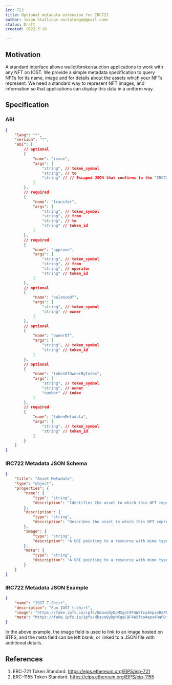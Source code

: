 ```yaml
---
irc: 722
title: Optional metadata extension for IRC721
author: Jason Stallings <octalmage@gmail.com>
status: Draft
created: 2022-3-10

---
```


## Motivation
A standard interface allows wallet/broker/auction applications to work with any NFT on IOST. We provide a simple metadata specification to query NFTs for its name, image and for details about the assets which your NFTs represent.
We need a standard way to represent NFT images, and information so that applications can display this data in a uniform way. 
 
## Specification

### ABI

```json
{
	"lang": "*",
	"version": "*",
	"abi": [
		// optional
		{
			"name": "issue",
			"args": [
				"string", // token_symbol
				"string", // to
				"string" // // Escaped JSON that confirms to the "IRC722 Metadata JSON Schema below".
			]
		},
		// required
		{
			"name": "transfer",
			"args": [
				"string", // token_symbol
				"string", // from
				"string", // to
				"string" // token_id
			]
		},
		// required 
		{
			"name": "approve",
			"args": [
				"string", // token_symbol
				"string", // from
				"string", // operator
				"string" // token_id
			]
		},
		// optional
		{
			"name": "balanceOf",
			"args": [
				"string", // token_symbol
				"string" // owner
			]
		},
		// optional
		{
			"name": "ownerOf",
			"args": [
				"string", // token_symbol
				"string" // token_id
			]
		},
		// optional
		{
			"name": "tokenOfOwnerByIndex",
			"args": [
				"string", // token_symbol
				"string", // owner
				"number" // index
			]
		},
		// required
		{
			"name": "tokenMetadata",
			"args": [
				"string", // token_symbol
				"string" // token_id
			]
		}
	]
}
```
 
### IRC722 Metadata JSON Schema

```json
{
	"title": "Asset Metadata",
	"type": "object",
	"properties": {
		"name": {
			"type": "string",
			"description": "Identifies the asset to which this NFT represents"
		},
		"description": {
			"type": "string",
			"description": "Describes the asset to which this NFT represents"
		},
		"image": {
			"type": "string",
			"description": "A URI pointing to a resource with mime type image/* representing the asset to which this NFT represents. Consider making any images at a width between 320 and 1080 pixels and aspect ratio between 1.91:1 and 4:5 inclusive."
		},
		"meta": {
			"type": "string",
			"description": "A URI pointing to a resource with mime type json. This file can include additional resources and information that should not live on chain, like additional images of the NFT asset."
		}
	}
}
```

### IRC722 Metadata JSON Example

```json
{
	"name": "IOST T-Shirt",
	"description": "Fun IOST t-shirt",
	"image": "https://fake.ipfs.io/ipfs/QmavoQyDpNXgeC9F4W5fco4epx4RaPDfwnP2L2SjxZHRrm",
	"meta": "https://fake.ipfs.io/ipfs/dbavoQyDpNXgeC9F4W5fco4epx4RaPDfwnSVMDjxZHRrm"
}
```
In the above example, the image field is used to link to an image hosted on BTFS, and the meta field can be left blank, or linked to a JSON file with additional details. 

## References
1. ERC-721 Token Standard. https://eips.ethereum.org/EIPS/eip-721
1. ERC-1155 Token Standard. https://eips.ethereum.org/EIPS/eip-1155

